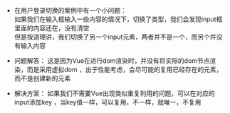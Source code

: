 - 在用户登录切换的案例中有一个小问题：  
  如果我们在输入框输入一些内容的情况下，切换了类型，我们会发现input框里面的内容还在，没有清空  
  但是按道理讲，我们切换了另一个input元素，两者并不是一个，而另个并没有输入内容  

- 问题解答：
  这是因为Vue在进行dom渲染时，并没有将实际的dom节点渲染，而是采用虚拟dom ，出于性能考虑，会尽可能的复用已经存在的元素，而不是创建新的元素  

- 解决方案：
  如果我们不需要Vue出现类似重复利用的问题，可以在对应的input添加key ，当key值一样，可以复用，不一样，就唯一，不复用